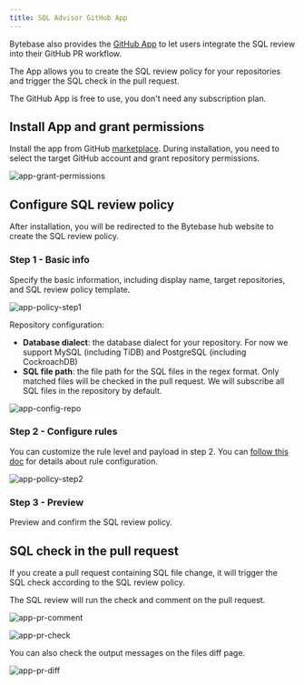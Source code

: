 ```yaml
---
title: SQL Advisor GitHub App
---
```


Bytebase also provides the [GitHub App](https://github.com/marketplace/bytebase) to let users integrate the SQL review into their GitHub PR workflow.

The App allows you to create the SQL review policy for your repositories and trigger the SQL check in the pull request.

<hint-block type="info">

The GitHub App is free to use, you don't need any subscription plan.

</hint-block>

## Install App and grant permissions

Install the app from GitHub [marketplace](https://github.com/marketplace/bytebase). During installation, you need to select the target GitHub account and grant repository permissions.

![app-grant-permissions](/static/docs/app-grant-permissions.webp)

## Configure SQL review policy

After installation, you will be redirected to the Bytebase hub website to create the SQL review policy.

### Step 1 - Basic info

Specify the basic information, including display name, target repositories, and SQL review policy template.

![app-policy-step1](/static/docs/app-policy-step1.webp)

Repository configuration:

- **Database dialect**: the database dialect for your repository. For now we support MySQL (including TiDB) and PostgreSQL (including CockroachDB)
- **SQL file path**: the file path for the SQL files in the regex format. Only matched files will be checked in the pull request. We
  will subscribe all SQL files in the repository by default.

![app-config-repo](/static/docs/app-config-repo.webp)

### Step 2 - Configure rules

You can customize the rule level and payload in step 2. You can [follow this doc](/docs/sql-review/review-rules/create-schema-review-policy#step-2) for details about rule configuration.

![app-policy-step2](/static/docs/app-policy-step2.webp)

### Step 3 - Preview

Preview and confirm the SQL review policy.

## SQL check in the pull request

If you create a pull request containing SQL file change, it will trigger the SQL check according to the SQL review policy.

The SQL review will run the check and comment on the pull request.

![app-pr-comment](/static/docs/app-pr-comment.webp)

![app-pr-check](/static/docs/app-pr-check.webp)

You can also check the output messages on the files diff page.

![app-pr-diff](/static/docs/app-pr-diff.webp)
